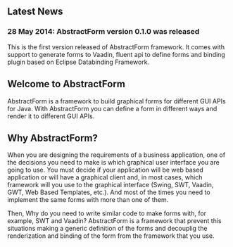 Latest News
-----------

### 28 May 2014: AbstractForm version 0.1.0 was released

This is the first version released of AbstractForm framework. It comes with support to generate forms to Vaadin, fluent api
to define forms and binding plugin based on Eclipse Databinding Framework.

Welcome to AbstractForm
---------------------

AbstractForm is a framework to build graphical forms for different GUI APIs for Java. With AbstractForm you can define a form
in different ways and render it to different GUI APIs.

Why AbstractForm?
-----------------

When you are designing the requirements of a business application, one of the decisions you need to make is which graphical 
user interface you are going to use. You must decide if your application will be web based application or will have a graphical
client and, in most cases, which framework will you use to the graphical interface (Swing, SWT, Vaadin, GWT, Web Based Templates, 
etc.). And most of the times you need to implement the same forms with more than one of them.

Then, Why do you need to write similar code to make forms with, for example, SWT and Vaadin? AbstractForm is a framework that prevent 
this situations making a generic definition of the forms and decouplig the renderization and binding of the form from the framework
that you use.

